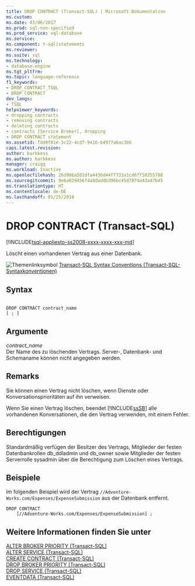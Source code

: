 ```yaml
---
title: DROP CONTRACT (Transact-SQL) | Microsoft-Dokumentation
ms.custom: 
ms.date: 03/06/2017
ms.prod: sql-non-specified
ms.prod_service: sql-database
ms.service: 
ms.component: t-sql|statements
ms.reviewer: 
ms.suite: sql
ms.technology:
- database-engine
ms.tgt_pltfrm: 
ms.topic: language-reference
f1_keywords:
- DROP_CONTRACT_TSQL
- DROP CONTRACT
dev_langs:
- TSQL
helpviewer_keywords:
- dropping contracts
- removing contracts
- deleting contracts
- contracts [Service Broker], dropping
- DROP CONTRACT statement
ms.assetid: fdd0f81e-3c22-4cdf-9416-b4977a6ac3b6
caps.latest.revision: 
author: barbkess
ms.author: barbkess
manager: craigg
ms.workload: Inactive
ms.openlocfilehash: 26d986a502dfa4436d44ff733a1cd6ff50355788
ms.sourcegitcommit: 9e6a029456f4a8daddb396bc45d7874a43a47b45
ms.translationtype: HT
ms.contentlocale: de-DE
ms.lasthandoff: 01/25/2018
---
```

# <a name="drop-contract-transact-sql"></a>DROP CONTRACT (Transact-SQL)
[!INCLUDE[tsql-appliesto-ss2008-xxxx-xxxx-xxx-md](../../includes/tsql-appliesto-ss2008-xxxx-xxxx-xxx-md.md)]

  Löscht einen vorhandenen Vertrag aus einer Datenbank.  
  
 ![Themenlinksymbol](../../database-engine/configure-windows/media/topic-link.gif "Topic link icon") [Transact-SQL Syntax Conventions (Transact-SQL-Syntaxkonventionen)](../../t-sql/language-elements/transact-sql-syntax-conventions-transact-sql.md)  
  
## <a name="syntax"></a>Syntax  
  
```  
  
DROP CONTRACT contract_name   
[ ; ]  
```  
  
## <a name="arguments"></a>Argumente  
 *contract_name*  
 Der Name des zu löschenden Vertrags. Server-, Datenbank- und Schemaname können nicht angegeben werden.  
  
## <a name="remarks"></a>Remarks  
 Sie können einen Vertrag nicht löschen, wenn Dienste oder Konversationsprioritäten auf ihn verweisen.  
  
 Wenn Sie einen Vertrag löschen, beendet [!INCLUDE[ssSB](../../includes/sssb-md.md)] alle vorhandenen Konversationen, die den Vertrag verwenden, mit einem Fehler.  
  
## <a name="permissions"></a>Berechtigungen  
 Standardmäßig verfügen der Besitzer des Vertrags, Mitglieder der festen Datenbankrollen db_ddladmin und db_owner sowie Mitglieder der festen Serverrolle sysadmin über die Berechtigung zum Löschen eines Vertrags.  
  
## <a name="examples"></a>Beispiele  
 Im folgenden Beispiel wird der Vertrag `//Adventure-Works.com/Expenses/ExpenseSubmission` aus der Datenbank entfernt.  
  
```  
DROP CONTRACT   
    [//Adventure-Works.com/Expenses/ExpenseSubmission] ;  
```  
  
## <a name="see-also"></a>Weitere Informationen finden Sie unter  
 [ALTER BROKER PRIORITY &#40;Transact-SQL&#41;](../../t-sql/statements/alter-broker-priority-transact-sql.md)   
 [ALTER SERVICE &#40;Transact-SQL&#41;](../../t-sql/statements/alter-service-transact-sql.md)   
 [CREATE CONTRACT &#40;Transact-SQL&#41;](../../t-sql/statements/create-contract-transact-sql.md)   
 [DROP BROKER PRIORITY &#40;Transact-SQL&#41;](../../t-sql/statements/drop-broker-priority-transact-sql.md)   
 [DROP SERVICE &#40;Transact-SQL&#41;](../../t-sql/statements/drop-service-transact-sql.md)   
 [EVENTDATA &#40;Transact-SQL&#41;](../../t-sql/functions/eventdata-transact-sql.md)  
  
  

